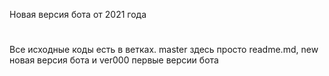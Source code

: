 Новая версия бота от 2021 года
# 
Все исходные коды есть в ветках. master здесь просто readme.md, new новая версия бота и ver000 первые версии бота
